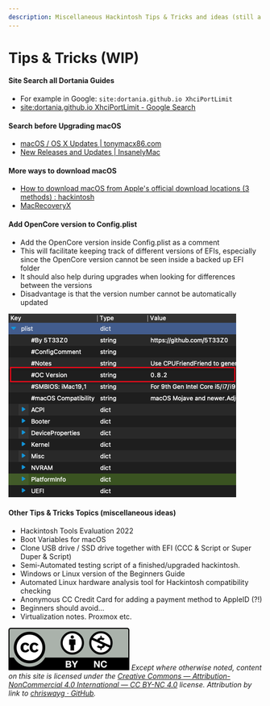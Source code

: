 ```yaml
---
description: Miscellaneous Hackintosh Tips & Tricks and ideas (still a work in progress)
---
```


# Tips & Tricks (WIP)

#### Site Search all Dortania Guides

* For example in Google: `site:dortania.github.io XhciPortLimit`
* [site:dortania.github.io XhciPortLimit - Google Search](https://www.google.com/search?q=site%3Adortania.github.io+XhciPortLimit)

#### Search before Upgrading macOS

* [macOS / OS X Updates | tonymacx86.com](https://www.tonymacx86.com/forums/macos-os-x-updates.32/)
* [New Releases and Updates | InsanelyMac](https://www.insanelymac.com/forum/157-new-releases-and-updates/)

#### More ways to download macOS

* [How to download macOS from Apple's official download locations (3 methods) : hackintosh](https://www.reddit.com/r/hackintosh/comments/efjy5g/how\_to\_download\_macos\_from\_apples\_official/)
* [MacRecoveryX](https://github.com/AngeloAvv/MacRecoveryX)

#### Add OpenCore version to Config.plist

* Add the OpenCore version inside Config.plist as a comment
* This will facilitate keeping track of different versions of EFIs, especially since the OpenCore version cannot be seen inside a backed up EFI folder
* It should also help during upgrades when looking for differences between the versions
* Disadvantage is that the version number cannot be automatically updated

![](<../.gitbook/assets/image (1).png>)

#### Other Tips & Tricks Topics (miscellaneous ideas)

* Hackintosh Tools Evaluation 2022
* Boot Variables for macOS
* Clone USB drive / SSD drive together with EFI (CCC & Script or Super Duper & Script)
* Semi-Automated testing script of a finished/upgraded hackintosh.
* Windows or Linux version of the Beginners Guide
* Automated Linux hardware analysis tool for Hackintosh compatibility checking
* Anonymous CC Credit Card for adding a payment method to AppleID (?!)
* Beginners should avoid...
* Virtualization notes. Proxmox etc.

![](../images/by-nc-license.svg) _Except where otherwise noted, content on this site is licensed under the_ [_Creative Commons — Attribution-NonCommercial 4.0 International — CC BY-NC 4.0_](https://creativecommons.org/licenses/by-nc/4.0/) _license. Attribution by link to_ [_chriswayg · GitHub_](https://github.com/chriswayg)_._


